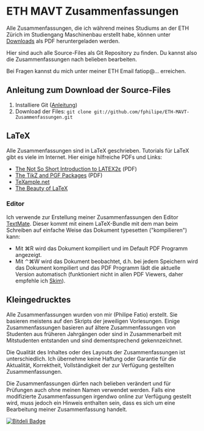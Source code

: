 # ETH MAVT Zusammenfassungen

Alle Zusammenfassungen, die ich während meines Studiums an der ETH Zürich im Studiengang Maschinenbau erstellt habe, können unter [Downloads](http://github.com/fphilipe/ETH-MAVT-Zusammenfassungen/downloads) als PDF heruntergeladen werden.

Hier sind auch alle Source-Files als Git Repository zu finden. Du kannst also die Zusammenfassungen nach belieben bearbeiten.

Bei Fragen kannst du mich unter meiner ETH Email fatiop@... erreichen.

## Anleitung zum Download der Source-Files

1. Installiere Git ([Anleitung](http://help.github.com/git-installation-redirect))
2. Download der Files: `git clone git://github.com/fphilipe/ETH-MAVT-Zusammenfassungen.git`

## LaTeX

Alle Zusammenfassungen sind in LaTeX geschrieben. Tutorials für LaTeX gibt es viele im Internet. Hier einige hilfreiche PDFs und Links:

* [The Not So Short Introduction to LATEX2ε](http://www.ctan.org/tex-archive/info/lshort/english/lshort.pdf) (PDF)
* [The TikZ and PGF Packages](http://www.ctan.org/tex-archive/graphics/pgf/base/doc/generic/pgf/pgfmanual.pdf) (PDF)
* [TeXample.net](http://www.texample.net/)
* [The Beauty of LaTeX](http://nitens.org/taraborelli/latex)

### Editor

Ich verwende zur Erstellung meiner Zusammenfassungen den Editor [TextMate](http://macromates.com/). Dieser kommt mit einem LaTeX-Bundle mit dem man beim Schreiben auf einfache Weise das Dokument typesetten ("kompilieren") kann:

* Mit ⌘R wird das Dokument kompiliert und im Default PDF Programm angezeigt.
* Mit ⌃⌘W wird das Dokument beobachtet, d.h. bei jedem Speichern wird das Dokument kompiliert und das PDF Programm lädt die aktuelle Version automatisch (funktioniert nicht in allen PDF Viewers, daher empfehle ich [Skim](http://skim-app.sourceforge.net/)).

## Kleingedrucktes

Alle Zusammenfassungen wurden von mir (Philipe Fatio) erstellt. Sie basieren meistens auf den Skripts der jeweiligen Vorlesungen. Einige Zusammenfassungen basieren auf ältere Zusammenfassungen von Studenten aus früheren Jahrgängen oder sind in Zusammenarbeit mit Mitstudenten entstanden und sind dementsprechend gekennzeichnet.

Die Qualität des Inhaltes oder des Layouts der Zusammenfassungen ist unterschiedlich. Ich übernehme keine Haftung oder Garantie für die Aktualität, Korrektheit, Vollständigkeit der zur Verfügung gestellten Zusammenfassungen.

Die Zusammenfassungen dürfen nach belieben verändert und für Prüfungen auch ohne meinen Namen verwendet werden. Falls eine modifizierte Zusammenfassungen irgendwo online zur Verfügung gestellt wird, muss jedoch ein Hinweis enthalten sein, dass es sich um eine Bearbeitung meiner Zusammenfassung handelt.

[![Bitdeli Badge](https://d2weczhvl823v0.cloudfront.net/fphilipe/eth-mavt-zusammenfassungen/trend.png)](https://bitdeli.com/free "Bitdeli Badge")

